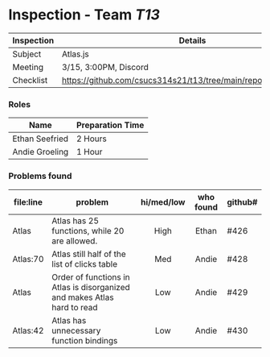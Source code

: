 # Inspection - Team *T13* 
 
| Inspection | Details |
| ----- | ----- |
| Subject | Atlas.js |
| Meeting | 3/15, 3:00PM, Discord |
| Checklist | https://github.com/csucs314s21/t13/tree/main/reports/checklist.md |

### Roles

| Name | Preparation Time |
| ---- | ---- |
| Ethan Seefried | 2 Hours |
| Andie Groeling | 1 Hour |



### Problems found

| file:line | problem | hi/med/low | who found | github#  |
| --- | --- | :---: | :---: | --- |
| Atlas | Atlas has 25 functions, while 20 are allowed. | High | Ethan | #426 |
| Atlas:70 | Atlas still half of the list of clicks table | Med | Andie | #428 |
| Atlas | Order of functions in Atlas is disorganized and makes Atlas hard to read | Low | Andie | #429 |
| Atlas:42 | Atlas has unnecessary function bindings | Low | Andie | #430 |
